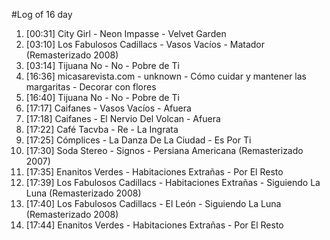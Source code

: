 #Log of 16 day

1. [00:31] City Girl - Neon Impasse - Velvet Garden
1. [03:10] Los Fabulosos Cadillacs - Vasos Vacíos - Matador (Remasterizado 2008)
1. [03:14] Tijuana No - No - Pobre de Ti
1. [16:36] micasarevista.com - unknown - Cómo cuidar y mantener las margaritas - Decorar con flores
1. [16:40] Tijuana No - No - Pobre de Ti
1. [17:17] Caifanes - Vasos Vacíos - Afuera
1. [17:18] Caifanes - El Nervio Del Volcan - Afuera
1. [17:22] Café Tacvba - Re - La Ingrata
1. [17:25] Cómplices - La Danza De La Ciudad - Es Por Ti
1. [17:30] Soda Stereo - Signos - Persiana Americana (Remasterizado 2007)
1. [17:35] Enanitos Verdes - Habitaciones Extrañas - Por El Resto
1. [17:39] Los Fabulosos Cadillacs - Habitaciones Extrañas - Siguiendo La Luna (Remasterizado 2008)
1. [17:40] Los Fabulosos Cadillacs - El León - Siguiendo La Luna (Remasterizado 2008)
1. [17:44] Enanitos Verdes - Habitaciones Extrañas - Por El Resto
